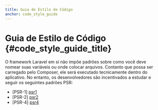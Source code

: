```yaml
---
title: Guia de Estilo de Código
anchor: code_style_guide
---
```


# Guia de Estilo de Código {#code_style_guide_title}

O framework Laravel em si não impõe padrões sobre como você deve nomear suas variáveis ​​ou onde colocar arquivos. Contanto que possa ser carregado pelo Composer, ele será executado tecnicamente dentro do aplicativo. No entanto, os desenvolvedores são incentivados a estudar e seguir os seguintes padrões PSR:

* [PSR-1] [psr1]
* [PSR-2] [psr2]
* [PSR-4] [psr4]

[fig]: http://www.php-fig.org/
[psr1]: https://github.com/php-fig/fig-standards/blob/master/accepted/PSR-1-basic-coding-standard.md
[psr2]: https://github.com/php-fig/fig-standards/blob/master/accepted/PSR-2-coding-style-guide.md
[psr4]: https://github.com/php-fig/fig-standards/blob/master/accepted/PSR-4-autoloader.md
[pear-cs]: http://pear.php.net/manual/en/standards.php
[zend-cs]: http://framework.zend.com/wiki/display/ZFDEV2/Coding+Standards
[symfony-cs]: http://symfony.com/doc/current/contributing/code/standards.html
[phpcs]: http://pear.php.net/package/PHP_CodeSniffer/
[st-cs]: https://github.com/benmatselby/sublime-phpcs
[phpcsfixer]: http://cs.sensiolabs.org/
[phptools]: https://github.com/dericofilho/php.tools
[sublime-phpfmt]: https://github.com/dericofilho/sublime-phpfmt
